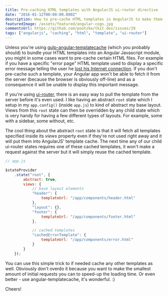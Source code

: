 ```yaml
---
title: Pre-caching HTML templates with AngularJS ui-router directive
date: "2016-01-12T00:00:00.000Z"
description: How to pre-cache HTML templates in AngularJS to make them accessible even if the app goes offline?
featuredImage: /assets/featured/angular-cogs.jpg
commentsUrl: https://github.com/pootzko/tkit.dev/issues/29
tags: ["angularjs", "caching", "html", "template", "ui-router"]
---
```


Unless you're using [gulp-angular-templatecache](https://www.npmjs.com/package/gulp-angular-templatecache) (which you probably should) to bundle your HTML templates into an Angular Javascript module, you might in some cases want to pre-cache certain HTML files. For example if you have a specific "error page" HTML template used to display a specific error message telling the user he [lost his Internet connection](/2015/12/01/pre-caching-html-templates-with-angularjs-ui-router-directive/). If you don't pre-cache such a template, your Angular app won't be able to fetch it from the server (because the browser is obviously off-line) and as a consequence it will be unable to display this important message.

If you're using [ui-router](https://github.com/angular-ui/ui-router), there is an easy way to pull the template from the server before it's even used. I like having an abstract `root` state which I setup in my `app.config()` (inside `app.js`) to kind of abstract my base layout. Views from this `root` state can then be overridden by any child state which is very handy for having a few different types of layouts. For example, some with a sidebar, some without, etc.

The cool thing about the abstract `root` state is that it will fetch all templates specified inside its _views_ property even if they're not used right away and it will put them into AngularJS' template cache. The next time any of our child ui-router states requires one of these cached templates, it won't make a request against the server but it will simply reuse the cached template.

```js
// app.js

$stateProvider
    .state("root", {
        abstract: true,
        views: {
            // base layout elements
            "header": {
                templateUrl: "/app/components/header.html"
            },
            "layout": {},
            "footer": {
                templateUrl: "/app/components/footer.html"
            },

            // cached templates
            "cachedErrorTemplate": {
                templateUrl: "/app/components/error.html"
            }
        }
    });
```

You can use this simple trick to if needed cache any other templates as well. Obviously don't overdo it because you want to make the smallest amount of initial requests you can to speed-up the loading time. Or even better - use angular-templatecache, it's wonderful. :)

Cheers!
